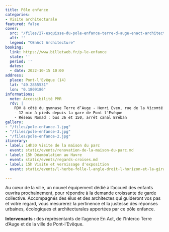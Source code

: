 ```yaml
---
title: Pôle enfance
categories:
- Visite architecturale
featured: false
cover:
  src: "/files/27-esquisse-du-pole-enfance-terre-d-auge-enact-architecture.jpg"
  alt: ''
  legend: "©EnAct Architecture"
booking:
  link: https://www.billetweb.fr/p-le-enfance
  state: ''
  period: ''
  dates:
  - date: 2022-10-15 10:00
address:
  place: Pont-l'Evêque (14)
  lat: "49.2855531"
  lon: "0.1809186"
informations:
  note: Accessibilité PMR
  rdv: |
    RDV à côté du gymnase Terre d’Auge - Henri Even, rue de la Vicomté
    - 12 min à pieds depuis la gare de Pont l'Evêque
    - Réseau Nomad : bus 36 et 150, arrêt canal Bréban
gallery:
- "/files/pole-enfance-1.jpg"
- "/files/pole-enfance-3.jpg"
- "/files/pole-enfance-2.jpg"
itinerary:
- label: 14h30 Visite de la maison du parc
  event: static/events/renovation-de-la-maison-du-parc.md
- label: 15h Déambulation au Havre
  event: static/events/regards-croises.md
- label: 15h Visite et vernissage d'exposition
  event: static/events/l-herbe-folle-l-angle-droit-l-horizon-et-la-girafe.md

---
```

Au cœur de la ville, un nouvel équipement dédié à l’accueil des enfants ouvrira prochainement, pour répondre à la demande croissante de garde collective. Accompagnés des élus et des architectes qui guideront vos pas et votre regard, vous mesurerez la pertinence et la justesse des réponses urbaines, écologiques et architecturales apportées par ce pôle enfance.

**Intervenants :** des représentants de l’agence En Act, de l'Interco Terre d’Auge et de la ville de Pont-l’Evêque.